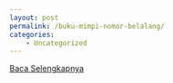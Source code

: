 ```yaml
---
layout: post
permalink: /buku-mimpi-nomor-belalang/
categories:
    - Uncategorized
---
```


[Baca Selengkapnya](/07)